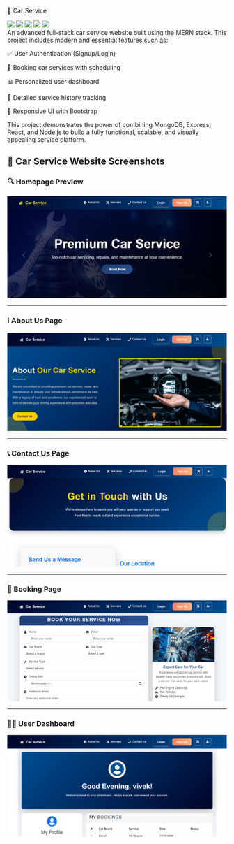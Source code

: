 🚗 Car Service
<div align="left"> <img src="https://img.shields.io/badge/REACT-20232A?style=for-the-badge&logo=react&logoColor=61DAFB"/> <img src="https://img.shields.io/badge/EXPRESS-000000?style=for-the-badge&logo=express&logoColor=white"/> <img src="https://img.shields.io/badge/MONGODB-47A248?style=for-the-badge&logo=mongodb&logoColor=white"/> <img src="https://img.shields.io/badge/NODE.JS-339933?style=for-the-badge&logo=node.js&logoColor=white"/> <img src="https://img.shields.io/badge/BOOTSTRAP-563D7C?style=for-the-badge&logo=bootstrap&logoColor=white"/> </div>
An advanced full-stack car service website built using the MERN stack. This project includes modern and essential features such as:

✅ User Authentication (Signup/Login)

📅 Booking car services with scheduling

📊 Personalized user dashboard

📄 Detailed service history tracking

🎨 Responsive UI with Bootstrap

This project demonstrates the power of combining MongoDB, Express, React, and Node.js to build a fully functional, scalable, and visually appealing service platform.
## 🚗 Car Service Website Screenshots

### 🔍 Homepage Preview
![Homepage Screenshot](./screenshots/Home.png)

---

### ℹ️ About Us Page
![About Us Screenshot](./screenshots/About.png)

---

### 📞 Contact Us Page
![Contact Us Screenshot](./screenshots/Contact.png)

---

### 📅 Booking Page
![Booking Page Screenshot](./screenshots/Booking.png)

---

### 🧑‍💼 User Dashboard
![User Dashboard Screenshot](./screenshots/User.png)

